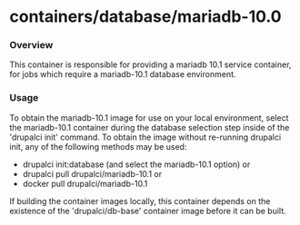 containers/database/mariadb-10.0
====

### Overview

This container is responsible for providing a mariadb 10.1 service container,
for jobs which require a mariadb-10.1 database environment.

### Usage

To obtain the mariadb-10.1 image for use on your local environment, select the
mariadb-10.1 container during the database selection step inside of the
'drupalci init' command.  To obtain the image without re-running drupalci init,
any of the following methods may be used:
- drupalci init:database (and select the mariadb-10.1 option)
  or
- drupalci pull drupalci/mariadb-10.1
  or
- docker pull drupalci/mariadb-10.1

If building the container images locally, this container depends on the
existence of the 'drupalci/db-base' container image before it can be built.
